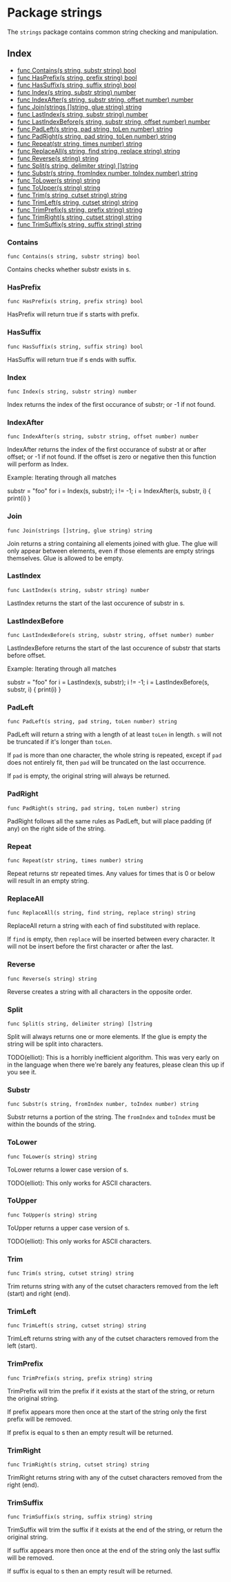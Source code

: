# Package strings

The `strings` package contains common string checking and manipulation.


## Index

- [func Contains(s string, substr string) bool](#Contains)
- [func HasPrefix(s string, prefix string) bool](#HasPrefix)
- [func HasSuffix(s string, suffix string) bool](#HasSuffix)
- [func Index(s string, substr string) number](#Index)
- [func IndexAfter(s string, substr string, offset number) number](#IndexAfter)
- [func Join(strings []string, glue string) string](#Join)
- [func LastIndex(s string, substr string) number](#LastIndex)
- [func LastIndexBefore(s string, substr string, offset number) number](#LastIndexBefore)
- [func PadLeft(s string, pad string, toLen number) string](#PadLeft)
- [func PadRight(s string, pad string, toLen number) string](#PadRight)
- [func Repeat(str string, times number) string](#Repeat)
- [func ReplaceAll(s string, find string, replace string) string](#ReplaceAll)
- [func Reverse(s string) string](#Reverse)
- [func Split(s string, delimiter string) []string](#Split)
- [func Substr(s string, fromIndex number, toIndex number) string](#Substr)
- [func ToLower(s string) string](#ToLower)
- [func ToUpper(s string) string](#ToUpper)
- [func Trim(s string, cutset string) string](#Trim)
- [func TrimLeft(s string, cutset string) string](#TrimLeft)
- [func TrimPrefix(s string, prefix string) string](#TrimPrefix)
- [func TrimRight(s string, cutset string) string](#TrimRight)
- [func TrimSuffix(s string, suffix string) string](#TrimSuffix)

### Contains

```
func Contains(s string, substr string) bool
```

Contains checks whether substr exists in s.

### HasPrefix

```
func HasPrefix(s string, prefix string) bool
```

HasPrefix will return true if s starts with prefix.

### HasSuffix

```
func HasSuffix(s string, suffix string) bool
```

HasSuffix will return true if s ends with suffix.

### Index

```
func Index(s string, substr string) number
```

Index returns the index of the first occurance of substr; or -1 if not found.

### IndexAfter

```
func IndexAfter(s string, substr string, offset number) number
```

IndexAfter returns the index of the first occurance of substr at or after
offset; or -1 if not found. If the offset is zero or negative then this
function will perform as Index.

Example: Iterating through all matches

substr = "foo"
for i = Index(s, substr); i != -1; i = IndexAfter(s, substr, i) {
print(i)
}


### Join

```
func Join(strings []string, glue string) string
```

Join returns a string containing all elements joined with glue. The glue will
only appear between elements, even if those elements are empty strings
themselves. Glue is allowed to be empty.

### LastIndex

```
func LastIndex(s string, substr string) number
```

LastIndex returns the start of the last occurence of substr in s.

### LastIndexBefore

```
func LastIndexBefore(s string, substr string, offset number) number
```

LastIndexBefore returns the start of the last occurence of substr that starts
before offset.

Example: Iterating through all matches

substr = "foo"
for i = LastIndex(s, substr); i != -1; i = LastIndexBefore(s, substr, i) {
print(i)
}


### PadLeft

```
func PadLeft(s string, pad string, toLen number) string
```

PadLeft will return a string with a length of at least `toLen` in length.
`s` will not be truncated if it's longer than `toLen`.

If `pad` is more than one character, the whole string is repeated, except if
`pad` does not entirely fit, then `pad` will be truncated on the last
occurrence.

If `pad` is empty, the original string will always be returned.

### PadRight

```
func PadRight(s string, pad string, toLen number) string
```

PadRight follows all the same rules as PadLeft, but will place padding (if
any) on the right side of the string.

### Repeat

```
func Repeat(str string, times number) string
```

Repeat returns str repeated times. Any values for times that is 0 or below
will result in an empty string.

### ReplaceAll

```
func ReplaceAll(s string, find string, replace string) string
```

ReplaceAll return a string with each of find substituted with replace.

If `find` is empty, then `replace` will be inserted between every character.
It will not be insert before the first character or after the last.

### Reverse

```
func Reverse(s string) string
```

Reverse creates a string with all characters in the opposite order.

### Split

```
func Split(s string, delimiter string) []string
```

Split will always returns one or more elements. If the glue is empty the
string will be split into characters.

TODO(elliot): This is a horribly inefficient algorithm. This was very early
on in the language when there we're barely any features, please clean this
up if you see it.

### Substr

```
func Substr(s string, fromIndex number, toIndex number) string
```

Substr returns a portion of the string. The `fromIndex` and `toIndex` must be
within the bounds of the string.

### ToLower

```
func ToLower(s string) string
```

ToLower returns a lower case version of s.

TODO(elliot): This only works for ASCII characters.

### ToUpper

```
func ToUpper(s string) string
```

ToUpper returns a upper case version of s.

TODO(elliot): This only works for ASCII characters.

### Trim

```
func Trim(s string, cutset string) string
```

Trim returns string with any of the cutset characters removed from the left
(start) and right (end).

### TrimLeft

```
func TrimLeft(s string, cutset string) string
```

TrimLeft returns string with any of the cutset characters removed from the
left (start).

### TrimPrefix

```
func TrimPrefix(s string, prefix string) string
```

TrimPrefix will trim the prefix if it exists at the start of the string, or
return the original string.

If prefix appears more then once at the start of the string only the first
prefix will be removed.

If prefix is equal to s then an empty result will be returned.

### TrimRight

```
func TrimRight(s string, cutset string) string
```

TrimRight returns string with any of the cutset characters removed from the
right (end).

### TrimSuffix

```
func TrimSuffix(s string, suffix string) string
```

TrimSuffix will trim the suffix if it exists at the end of the string, or
return the original string.

If suffix appears more then once at the end of the string only the last
suffix will be removed.

If suffix is equal to s then an empty result will be returned.

